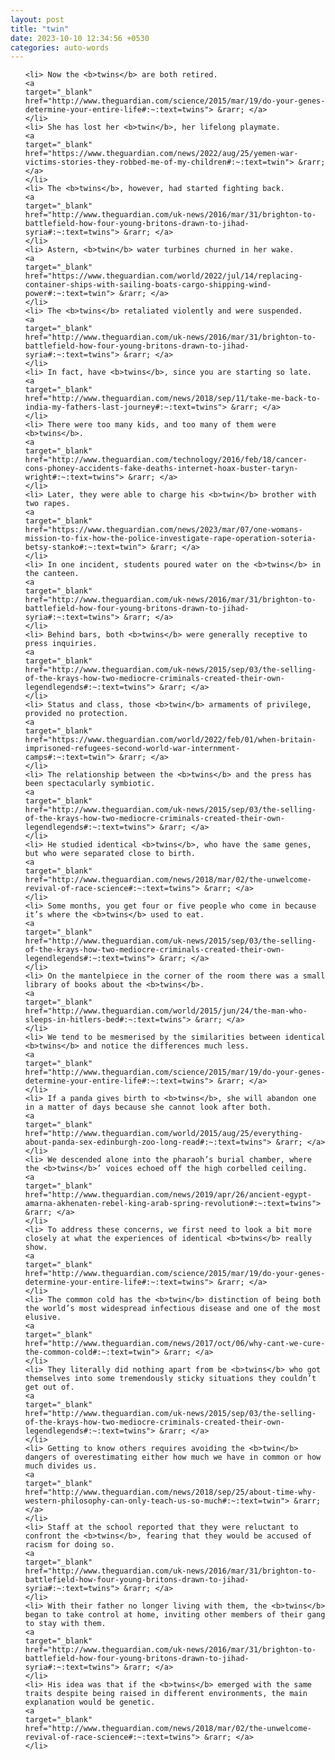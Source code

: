 ```yaml
---
layout: post
title: "twin"
date: 2023-10-10 12:34:56 +0530
categories: auto-words
---
```

<ol>

    <li> Now the <b>twins</b> are both retired.
    <a 
    target="_blank" 
    href="http://www.theguardian.com/science/2015/mar/19/do-your-genes-determine-your-entire-life#:~:text=twins"> &rarr; </a>
    </li>
    <li> She has lost her <b>twin</b>, her lifelong playmate.
    <a 
    target="_blank" 
    href="https://www.theguardian.com/news/2022/aug/25/yemen-war-victims-stories-they-robbed-me-of-my-children#:~:text=twin"> &rarr; </a>
    </li>
    <li> The <b>twins</b>, however, had started fighting back.
    <a 
    target="_blank" 
    href="http://www.theguardian.com/uk-news/2016/mar/31/brighton-to-battlefield-how-four-young-britons-drawn-to-jihad-syria#:~:text=twins"> &rarr; </a>
    </li>
    <li> Astern, <b>twin</b> water turbines churned in her wake.
    <a 
    target="_blank" 
    href="https://www.theguardian.com/world/2022/jul/14/replacing-container-ships-with-sailing-boats-cargo-shipping-wind-power#:~:text=twin"> &rarr; </a>
    </li>
    <li> The <b>twins</b> retaliated violently and were suspended.
    <a 
    target="_blank" 
    href="http://www.theguardian.com/uk-news/2016/mar/31/brighton-to-battlefield-how-four-young-britons-drawn-to-jihad-syria#:~:text=twins"> &rarr; </a>
    </li>
    <li> In fact, have <b>twins</b>, since you are starting so late.
    <a 
    target="_blank" 
    href="http://www.theguardian.com/news/2018/sep/11/take-me-back-to-india-my-fathers-last-journey#:~:text=twins"> &rarr; </a>
    </li>
    <li> There were too many kids, and too many of them were <b>twins</b>.
    <a 
    target="_blank" 
    href="http://www.theguardian.com/technology/2016/feb/18/cancer-cons-phoney-accidents-fake-deaths-internet-hoax-buster-taryn-wright#:~:text=twins"> &rarr; </a>
    </li>
    <li> Later, they were able to charge his <b>twin</b> brother with two rapes.
    <a 
    target="_blank" 
    href="https://www.theguardian.com/news/2023/mar/07/one-womans-mission-to-fix-how-the-police-investigate-rape-operation-soteria-betsy-stanko#:~:text=twin"> &rarr; </a>
    </li>
    <li> In one incident, students poured water on the <b>twins</b> in the canteen.
    <a 
    target="_blank" 
    href="http://www.theguardian.com/uk-news/2016/mar/31/brighton-to-battlefield-how-four-young-britons-drawn-to-jihad-syria#:~:text=twins"> &rarr; </a>
    </li>
    <li> Behind bars, both <b>twins</b> were generally receptive to press inquiries.
    <a 
    target="_blank" 
    href="http://www.theguardian.com/uk-news/2015/sep/03/the-selling-of-the-krays-how-two-mediocre-criminals-created-their-own-legendlegends#:~:text=twins"> &rarr; </a>
    </li>
    <li> Status and class, those <b>twin</b> armaments of privilege, provided no protection.
    <a 
    target="_blank" 
    href="https://www.theguardian.com/world/2022/feb/01/when-britain-imprisoned-refugees-second-world-war-internment-camps#:~:text=twin"> &rarr; </a>
    </li>
    <li> The relationship between the <b>twins</b> and the press has been spectacularly symbiotic.
    <a 
    target="_blank" 
    href="http://www.theguardian.com/uk-news/2015/sep/03/the-selling-of-the-krays-how-two-mediocre-criminals-created-their-own-legendlegends#:~:text=twins"> &rarr; </a>
    </li>
    <li> He studied identical <b>twins</b>, who have the same genes, but who were separated close to birth.
    <a 
    target="_blank" 
    href="http://www.theguardian.com/news/2018/mar/02/the-unwelcome-revival-of-race-science#:~:text=twins"> &rarr; </a>
    </li>
    <li> Some months, you get four or five people who come in because it’s where the <b>twins</b> used to eat.
    <a 
    target="_blank" 
    href="http://www.theguardian.com/uk-news/2015/sep/03/the-selling-of-the-krays-how-two-mediocre-criminals-created-their-own-legendlegends#:~:text=twins"> &rarr; </a>
    </li>
    <li> On the mantelpiece in the corner of the room there was a small library of books about the <b>twins</b>.
    <a 
    target="_blank" 
    href="http://www.theguardian.com/world/2015/jun/24/the-man-who-sleeps-in-hitlers-bed#:~:text=twins"> &rarr; </a>
    </li>
    <li> We tend to be mesmerised by the similarities between identical <b>twins</b> and notice the differences much less.
    <a 
    target="_blank" 
    href="http://www.theguardian.com/science/2015/mar/19/do-your-genes-determine-your-entire-life#:~:text=twins"> &rarr; </a>
    </li>
    <li> If a panda gives birth to <b>twins</b>, she will abandon one in a matter of days because she cannot look after both.
    <a 
    target="_blank" 
    href="http://www.theguardian.com/world/2015/aug/25/everything-about-panda-sex-edinburgh-zoo-long-read#:~:text=twins"> &rarr; </a>
    </li>
    <li> We descended alone into the pharaoh’s burial chamber, where the <b>twins</b>’ voices echoed off the high corbelled ceiling.
    <a 
    target="_blank" 
    href="http://www.theguardian.com/news/2019/apr/26/ancient-egypt-amarna-akhenaten-rebel-king-arab-spring-revolution#:~:text=twins"> &rarr; </a>
    </li>
    <li> To address these concerns, we first need to look a bit more closely at what the experiences of identical <b>twins</b> really show.
    <a 
    target="_blank" 
    href="http://www.theguardian.com/science/2015/mar/19/do-your-genes-determine-your-entire-life#:~:text=twins"> &rarr; </a>
    </li>
    <li> The common cold has the <b>twin</b> distinction of being both the world’s most widespread infectious disease and one of the most elusive.
    <a 
    target="_blank" 
    href="http://www.theguardian.com/news/2017/oct/06/why-cant-we-cure-the-common-cold#:~:text=twin"> &rarr; </a>
    </li>
    <li> They literally did nothing apart from be <b>twins</b> who got themselves into some tremendously sticky situations they couldn’t get out of.
    <a 
    target="_blank" 
    href="http://www.theguardian.com/uk-news/2015/sep/03/the-selling-of-the-krays-how-two-mediocre-criminals-created-their-own-legendlegends#:~:text=twins"> &rarr; </a>
    </li>
    <li> Getting to know others requires avoiding the <b>twin</b> dangers of overestimating either how much we have in common or how much divides us.
    <a 
    target="_blank" 
    href="http://www.theguardian.com/news/2018/sep/25/about-time-why-western-philosophy-can-only-teach-us-so-much#:~:text=twin"> &rarr; </a>
    </li>
    <li> Staff at the school reported that they were reluctant to confront the <b>twins</b>, fearing that they would be accused of racism for doing so.
    <a 
    target="_blank" 
    href="http://www.theguardian.com/uk-news/2016/mar/31/brighton-to-battlefield-how-four-young-britons-drawn-to-jihad-syria#:~:text=twins"> &rarr; </a>
    </li>
    <li> With their father no longer living with them, the <b>twins</b> began to take control at home, inviting other members of their gang to stay with them.
    <a 
    target="_blank" 
    href="http://www.theguardian.com/uk-news/2016/mar/31/brighton-to-battlefield-how-four-young-britons-drawn-to-jihad-syria#:~:text=twins"> &rarr; </a>
    </li>
    <li> His idea was that if the <b>twins</b> emerged with the same traits despite being raised in different environments, the main explanation would be genetic.
    <a 
    target="_blank" 
    href="http://www.theguardian.com/news/2018/mar/02/the-unwelcome-revival-of-race-science#:~:text=twins"> &rarr; </a>
    </li>